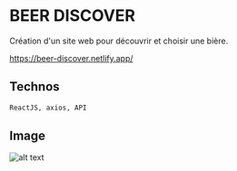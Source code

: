 # BEER DISCOVER

Création d'un site web pour découvrir et choisir une bière.

https://beer-discover.netlify.app/

## Technos


```bash
ReactJS, axios, API
```

## Image

![alt text](https://zupimages.net/up/20/20/w5ow.png "Image de la page d'accueil de My Market")
